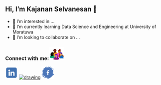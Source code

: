 ## Hi, I’m Kajanan Selvanesan 👋
- 👀 I’m interested in ...
- 🌱 I’m currently learning Data Science and Engineering at University of Moratuwa
- 💞️ I’m looking to collaborate on ...

### Connect with me:<img src="./doc/Connect-With-Me.gif" alt="drawing" width="50"/>
<a href="https://www.linkedin.com/in/kajanan-selvanesan-b31137157/"><img src="./doc/Linkedin.png" alt="drawing" width="40"/></a>
<a href="https://wa.me/94763068411"><img src="./doc/WhatsApp.png" alt="drawing" width="50"/></a>
<a href="https://www.facebook.com/kajanan.selvanesan"><img src="./doc/Facebook.png" alt="drawing" width="40"/></a>

<!---
kajanan1212/kajanan1212 is a ✨ special ✨ repository because its `README.md` (this file) appears on your GitHub profile.
You can click the Preview link to take a look at your changes.
--->
